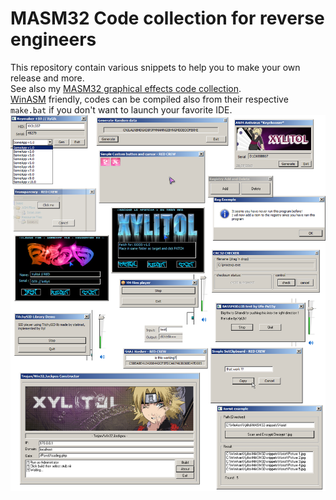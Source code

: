 MASM32 Code collection for reverse engineers
=======================

This repository contain various snippets to help you to make your own release and more.<br />
See also my [MASM32 graphical effects code collection](https://github.com/Xyl2k/MASM32-graphical-effects).<br />
[WinASM](https://www.winasm.org/) friendly, codes can be compiled also from their respective ```make.bat``` if you don't want to launch your favorite IDE.<br />
![alt text](preview.png "Compiled codes preview")
